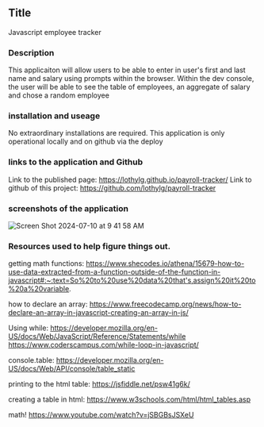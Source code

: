## Title
Javascript employee tracker

### Description
This applicaiton will allow users to be able to enter in user's first and last name and salary using prompts within the browser. Within the dev console, the user will be able to see the table of employees, an aggregate of salary and chose a random employee

### installation and useage
No extraordinary installations are required. This application is only operational locally and on github via the deploy

### links to the application and Github

Link to the published page: https://lothylg.github.io/payroll-tracker/
Link to github of this project: https://github.com/lothylg/payroll-tracker

### screenshots of the application
![Screen Shot 2024-07-10 at 9 41 58 AM](https://github.com/lothylg/payroll-tracker/assets/171598913/d3d7d00d-fc56-45d1-a323-59474e67a31b)


### Resources used to help figure things out. 

getting math functions: https://www.shecodes.io/athena/15679-how-to-use-data-extracted-from-a-function-outside-of-the-function-in-javascript#:~:text=So%20to%20use%20data%20that's,assign%20it%20to%20a%20variable.

how to declare an array: https://www.freecodecamp.org/news/how-to-declare-an-array-in-javascript-creating-an-array-in-js/

Using while: https://developer.mozilla.org/en-US/docs/Web/JavaScript/Reference/Statements/while
https://www.coderscampus.com/while-loop-in-javascript/

console.table: https://developer.mozilla.org/en-US/docs/Web/API/console/table_static

printing to the html table: https://jsfiddle.net/psw41g6k/

creating a table in html: https://www.w3schools.com/html/html_tables.asp

math! https://www.youtube.com/watch?v=jSBGBsJSXeU
